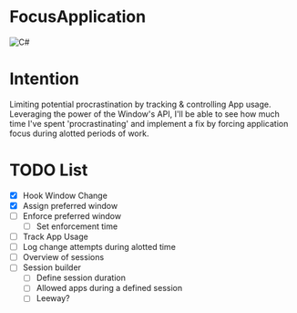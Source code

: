 # FocusApplication
![C#](https://img.shields.io/badge/c%23-%23239120.svg?style=for-the-badge&logo=c-sharp&logoColor=white)

# Intention
Limiting potential procrastination by tracking & controlling App usage. Leveraging the power of the Window's API, I'll be able to see how much time I've spent 'procrastinating' and implement a fix by forcing application focus during alotted periods of work.



# TODO List
- [x] Hook Window Change
- [x] Assign preferred window
- [ ] Enforce preferred window
  - [ ] Set enforcement time
- [ ] Track App Usage
- [ ] Log change attempts during alotted time
- [ ] Overview of sessions
- [ ] Session builder
  - [ ] Define session duration 
  - [ ] Allowed apps during a defined session
  - [ ] Leeway?  
